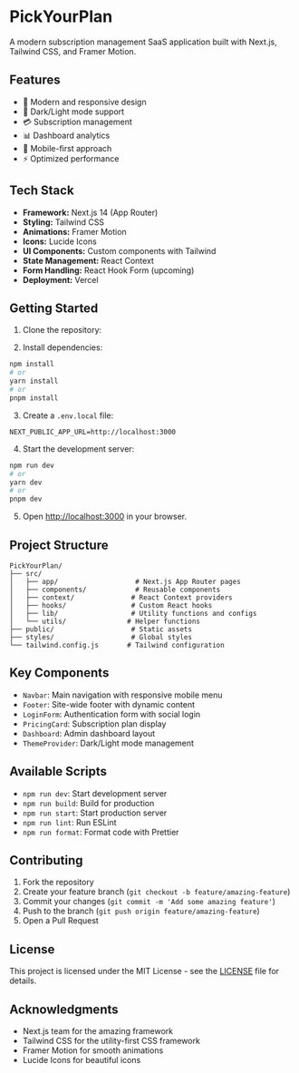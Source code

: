 # PickYourPlan

A modern subscription management SaaS application built with Next.js, Tailwind CSS, and Framer Motion.

## Features

- 🎨 Modern and responsive design
- 🌙 Dark/Light mode support
- 💳 Subscription management
- 📊 Dashboard analytics
- 📱 Mobile-first approach
- ⚡ Optimized performance

## Tech Stack

- **Framework:** Next.js 14 (App Router)
- **Styling:** Tailwind CSS
- **Animations:** Framer Motion
- **Icons:** Lucide Icons
- **UI Components:** Custom components with Tailwind
- **State Management:** React Context
- **Form Handling:** React Hook Form (upcoming)
- **Deployment:** Vercel

## Getting Started

1. Clone the repository:

2. Install dependencies:
```bash
npm install
# or
yarn install
# or
pnpm install
```

3. Create a `.env.local` file:
```env
NEXT_PUBLIC_APP_URL=http://localhost:3000
```

4. Start the development server:
```bash
npm run dev
# or
yarn dev
# or
pnpm dev
```

5. Open [http://localhost:3000](http://localhost:3000) in your browser.

## Project Structure

```
PickYourPlan/
├── src/
│   ├── app/                   # Next.js App Router pages
│   ├── components/            # Reusable components
│   ├── context/              # React Context providers
│   ├── hooks/                # Custom React hooks
│   ├── lib/                  # Utility functions and configs
│   └── utils/               # Helper functions
├── public/                   # Static assets
├── styles/                   # Global styles
└── tailwind.config.js       # Tailwind configuration
```

## Key Components

- `Navbar`: Main navigation with responsive mobile menu
- `Footer`: Site-wide footer with dynamic content
- `LoginForm`: Authentication form with social login
- `PricingCard`: Subscription plan display
- `Dashboard`: Admin dashboard layout
- `ThemeProvider`: Dark/Light mode management

## Available Scripts

- `npm run dev`: Start development server
- `npm run build`: Build for production
- `npm run start`: Start production server
- `npm run lint`: Run ESLint
- `npm run format`: Format code with Prettier

## Contributing

1. Fork the repository
2. Create your feature branch (`git checkout -b feature/amazing-feature`)
3. Commit your changes (`git commit -m 'Add some amazing feature'`)
4. Push to the branch (`git push origin feature/amazing-feature`)
5. Open a Pull Request

## License

This project is licensed under the MIT License - see the [LICENSE](LICENSE) file for details.

## Acknowledgments

- Next.js team for the amazing framework
- Tailwind CSS for the utility-first CSS framework
- Framer Motion for smooth animations
- Lucide Icons for beautiful icons

